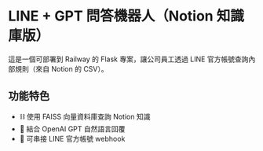 # LINE + GPT 問答機器人（Notion 知識庫版）

這是一個可部署到 Railway 的 Flask 專案，讓公司員工透過 LINE 官方帳號查詢內部規則（來自 Notion 的 CSV）。

## 功能特色
- ⛓️ 使用 FAISS 向量資料庫查詢 Notion 知識
- 🤖 結合 OpenAI GPT 自然語言回覆
- 🔗 可串接 LINE 官方帳號 webhook
